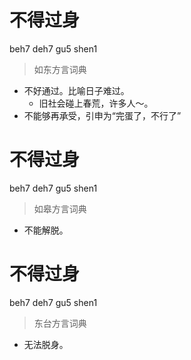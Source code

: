 # 不得过身
beh7 deh7 gu5 shen1
> 如东方言词典
- 不好通过。比喻日子难过。
  - 旧社会碰上春荒，许多人～。
- 不能够再承受，引申为“完蛋了，不行了”

# 不得过身
beh7 deh7 gu5 shen1
> 如皋方言词典
- 不能解脱。

# 不得过身
beh7 deh7 gu5 shen1
> 东台方言词典
- 无法脱身。
